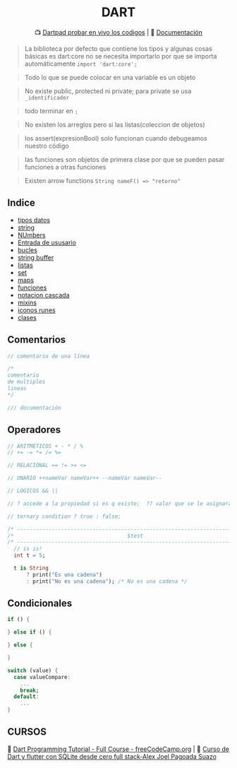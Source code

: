 <h1 align="center">DART</h1>
<p align="center">
  📺 <a href="https://dartpad.dev/?null_safety=true" target="_blank">Dartpad probar en vivo los codigos</a> |
  📖 <a href="https://dart.dev/guides" target="_blank">Documentación</a>
</p>

> La biblioteca por defecto que contiene los tipos y algunas cosas básicas es dart:core no se necesita importarlo por que se importa automáticamente `import 'dart:core';`

> Todo lo que se puede colocar en una variable es un objeto

> No existe public, protected ni private; para private se usa `_identificador`

> todo terminar en `;`

> No existen los arreglos pero si las listas(coleccion de objetos)

> los assert(expresionBool)  solo funcionan cuando debugeamos nuestro código

> las funciones son objetos de primera clase por que se pueden pasar funciones a otras funciones

> Existen arrow functions `String nameF() => "retorno"`


## Indice
- [tipos datos](tipos_datos.dart)
- [string](String.dart)
- [NUmbers](Number.dart)
- [Entrada de ususario](entradausuario.dart)
- [bucles](bucles.dart)
- [string buffer](stringBuffer.dart)
- [listas](listas.dart)
- [set](Set.dart)
- [maps](map.dart)
- [funciones](funciones.dart)
- [notacion cascada](notacionCascada.dart)
- [mixins](mixins.dart)
- [iconos runes](runes.dart)
- [clases](clases.dart)


## Comentarios

```dart
// comentario de una línea

/*
comentario
de multiples
lineas
*/

/// documentación
```

## Operadores

```dart
// ARITMÉTICOS + - * / %
// += -= *= /= %=

// RELACIONAL == != >= <=

// UNARIO ++nameVar nameVar++ --nameVar nameVar--

// LOGICOS && ||

// ? accede a la propiedad si es q existe;  ?? valor que se le asignara si es null

// ternary condition ? true : false;

/* -------------------------------------------------------------------------- */
/*                                    $test                                   */
/* -------------------------------------------------------------------------- */
  // is is!
  int t = 5;

  t is String
      ? print("Es una cadena")
      : print("No es una cadena"); /* No es una cadena */

```
## Condicionales

```dart
if () {

} else if () {

} else {

}

switch (value) {
  case valueCompare:
    ...
    break;
  default:
    ...
}

```

## CURSOS

📖 [Dart Programming Tutorial - Full Course - freeCodeCamp.org](https://www.youtube.com/watch?v=Ej_Pcr4uC2Q) | 
📖 [Curso de Dart y flutter con SQLite desde cero full stack-Alex Joel Pagoada Suazo](https://www.udemy.com/course/curso-de-programacion-de-dart-y-flutter-desde-cero/)

